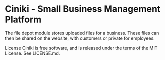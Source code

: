 Ciniki - Small Business Management Platform
===========================================

The file depot module stores uploaded files for a business.  These files can then
be shared on the website, with customers or private for employees.

License
Ciniki is free software, and is released under the terms of the MIT License. See LICENSE.md.

